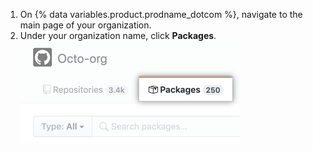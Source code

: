 1. On {% data variables.product.prodname_dotcom %}, navigate to the main page of your organization.
2. Under your organization name, click **Packages**.
  ![Container access invite button](/assets/images/help/package-registry/org-tab-for-packages.png)
